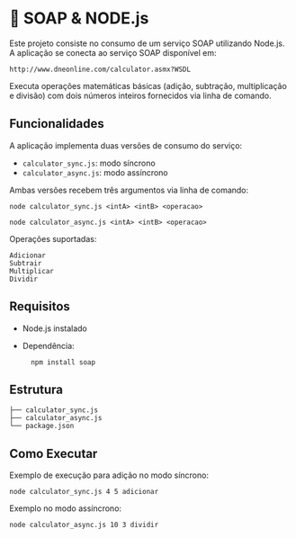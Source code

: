 # 🧼  SOAP &  NODE.js

Este projeto consiste no consumo de um serviço SOAP utilizando Node.js.
<br> A aplicação se conecta ao serviço SOAP disponível em:

    http://www.dneonline.com/calculator.asmx?WSDL

Executa operações matemáticas básicas (adição, subtração, multiplicação e divisão) com dois números inteiros fornecidos via linha de comando.

## Funcionalidades

A aplicação implementa duas versões de consumo do serviço:

-  `calculator_sync.js`: modo síncrono
- `calculator_async.js`: modo assíncrono

Ambas versões recebem três argumentos via linha de comando:

    node calculator_sync.js <intA> <intB> <operacao>
    
    node calculator_async.js <intA> <intB> <operacao>

Operações suportadas:

    Adicionar
    Subtrair
    Multiplicar
    Dividir

## Requisitos

- Node.js instalado
- Dependência:
        
        npm install soap
## Estrutura

    ├── calculator_sync.js
    ├── calculator_async.js
    └── package.json

## Como Executar

Exemplo de execução para adição no modo síncrono:

    node calculator_sync.js 4 5 adicionar

Exemplo no modo assíncrono:

    node calculator_async.js 10 3 dividir
